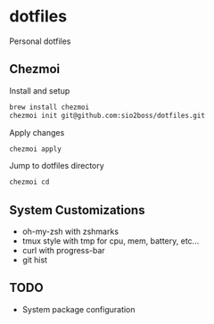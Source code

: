# dotfiles

Personal dotfiles

## Chezmoi

Install and setup
```sh
brew install chezmoi
chezmoi init git@github.com:sio2boss/dotfiles.git
```

Apply changes
```sh
chezmoi apply
```

Jump to dotfiles directory
```sh
chezmoi cd
```

## System Customizations

* oh-my-zsh with zshmarks
* tmux style with tmp for cpu, mem, battery, etc...
* curl with progress-bar
* git hist

## TODO
* System package configuration
